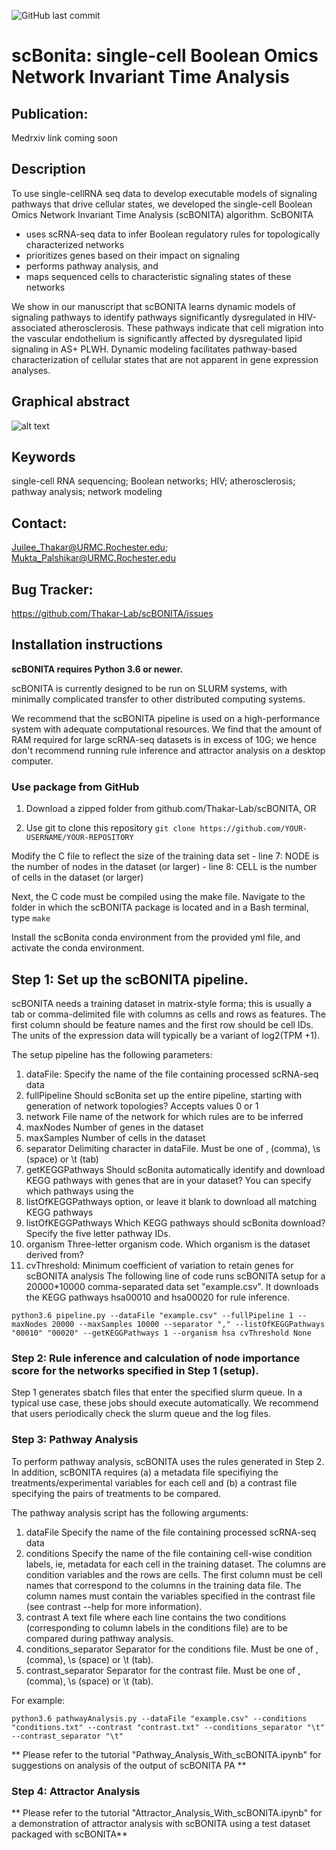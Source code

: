 ![GitHub last commit](https://img.shields.io/github/last-commit/Thakar-Lab/scBONITA?style=for-the-badge)

# scBonita: single-cell Boolean Omics Network Invariant Time Analysis

## Publication: 

Medrxiv link coming soon

## Description

To use single-cellRNA seq data to develop executable models of signaling pathways that drive cellular states, we developed the single-cell Boolean Omics Network Invariant Time Analysis (scBONITA) algorithm. ScBONITA 
* uses scRNA-seq data to infer Boolean regulatory rules for topologically characterized networks 
* prioritizes genes based on their impact on signaling
* performs pathway analysis, and 
* maps sequenced cells to characteristic signaling states of these networks

We show in our manuscript that scBONITA learns dynamic models of signaling pathways to identify pathways significantly dysregulated in HIV-associated atherosclerosis. These pathways indicate that cell migration into the vascular endothelium is significantly affected by dysregulated lipid signaling in AS+ PLWH. Dynamic modeling facilitates pathway-based characterization of cellular states that are not apparent in gene expression analyses.

## Graphical abstract

![alt text](https://github.com/mgp13/scBONITA/blob/main/figure2.png?raw=true)

## Keywords

single-cell RNA sequencing; Boolean networks; HIV; atherosclerosis; pathway analysis; network modeling

## Contact: 
Juilee_Thakar@URMC.Rochester.edu; Mukta_Palshikar@URMC.Rochester.edu

## Bug Tracker:

https://github.com/Thakar-Lab/scBONITA/issues

## Installation instructions

**scBONITA requires Python 3.6 or newer.**

scBONITA is currently designed to be run on SLURM systems, with minimally complicated transfer to other distributed computing systems. 

We recommend that the scBONITA pipeline is used on a high-performance system with adequate computational resources. We find that the amount of RAM required for large scRNA-seq datasets is in excess of 10G; we hence don't recommend running rule inference and attractor analysis on a desktop computer.


### Use package from GitHub

1. Download a zipped folder from github.com/Thakar-Lab/scBONITA, OR

1. Use git to clone this repository
    `git clone https://github.com/YOUR-USERNAME/YOUR-REPOSITORY`

Modify the C file to reflect the size of the training data set
    - line 7: NODE is the number of nodes in the dataset (or larger)
    - line 8: CELL is the number of cells in the dataset (or larger)

Next, the C code must be compiled using the make file. Navigate to the folder in which the scBONITA package is located and in a Bash terminal, type
    `make`

Install the scBonita conda environment from the provided yml file, and activate the conda environment.

## Step 1: Set up the scBONITA pipeline.

scBONITA needs a training dataset in matrix-style forma; this is usually a tab or comma-delimited file with columns as cells and rows as features. The first column should be feature names and the first row should be cell IDs. The units of the expression data will typically be a variant of log2(TPM +1).


The setup pipeline has the following parameters:
1. dataFile: Specify the name of the file containing processed scRNA-seq data
1. fullPipeline Should scBonita set up the entire pipeline, starting with generation of network topologies? Accepts values 0 or 1
1. network File name of the network for which rules are to be inferred
1. maxNodes Number of genes in the dataset
1. maxSamples Number of cells in the dataset
1. separator Delimiting character in dataFile. Must be one of , (comma), \s (space) or \t (tab)
1. getKEGGPathways Should scBonita automatically identify and download KEGG pathways with genes that are in your dataset? You can specify which pathways using the 
1. listOfKEGGPathways option, or leave it blank to download all matching KEGG pathways
1. listOfKEGGPathways Which KEGG pathways should scBonita download? Specify the five letter pathway IDs.
1. organism Three-letter organism code. Which organism is the dataset derived from?
1. cvThreshold: Minimum coefficient of variation to retain genes for scBONITA analysis
The following line of code runs scBONITA setup for a 20000*10000 comma-separated data set "example.csv". It downloads the KEGG pathways hsa00010 and hsa00020 for rule inference.

`python3.6 pipeline.py --dataFile "example.csv" --fullPipeline 1 --maxNodes 20000 --maxSamples 10000 --separator "," --listOfKEGGPathways "00010" "00020" --getKEGGPathways 1 --organism hsa cvThreshold None`

### Step 2: Rule inference and calculation of node importance score for the networks specified in Step 1 (setup).

Step 1 generates sbatch files that enter the specified slurm queue. In a typical use case, these jobs should execute automatically. We recommend that users periodically check the slurm queue and the log files.

### Step 3: Pathway Analysis

To perform pathway analysis, scBONITA uses the rules generated in Step 2. In addition, scBONITA requires (a) a metadata file specifiying the treatments/experimental variables for each cell and (b) a contrast file specifying the pairs of treatments to be compared.

The pathway analysis script has the following arguments:

1. dataFile Specify the name of the file containing processed scRNA-seq data
1. conditions Specify the name of the file containing cell-wise condition labels, ie, metadata for each cell in the training dataset. The columns are condition variables and the rows are cells. The first column must be cell names that correspond to the columns in the training data file. The column names must contain the variables specified in the contrast file (see contrast --help for more information).
1. contrast A text file where each line contains the two conditions (corresponding to column labels in the conditions file) are to be compared during pathway analysis.
1. conditions_separator Separator for the conditions file. Must be one of , (comma), \s (space) or \t (tab).
1. contrast_separator Separator for the contrast file. Must be one of , (comma), \s (space) or \t (tab).

For example:

`python3.6 pathwayAnalysis.py --dataFile "example.csv" --conditions "conditions.txt" --contrast "contrast.txt" --conditions_separator "\t" --contrast_separator "\t"`

** Please refer to the tutorial "Pathway_Analysis_With_scBONITA.ipynb" for suggestions on analysis of the output of scBONITA PA **

### Step 4: Attractor Analysis

** Please refer to the tutorial "Attractor_Analysis_With_scBONITA.ipynb" for a demonstration of attractor analysis with scBONITA using a test dataset packaged with scBONITA** 


